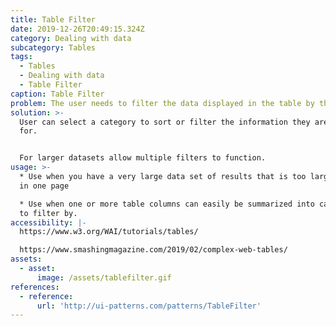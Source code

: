 ```yaml
---
title: Table Filter
date: 2019-12-26T20:49:15.324Z
category: Dealing with data
subcategory: Tables
tags:
  - Tables
  - Dealing with data
  - Table Filter
caption: Table Filter
problem: The user needs to filter the data displayed in the table by the columns.
solution: >-
  User can select a category to sort or filter the information they are looking
  for.


  For larger datasets allow multiple filters to function.
usage: >-
  * Use when you have a very large data set of results that is too large to show
  in one page

  * Use when one or more table columns can easily be summarized into categories
  to filter by.
accessibility: |-
  https://www.w3.org/WAI/tutorials/tables/

  https://www.smashingmagazine.com/2019/02/complex-web-tables/
assets:
  - asset:
      image: /assets/tablefilter.gif
references:
  - reference:
      url: 'http://ui-patterns.com/patterns/TableFilter'
---
```


